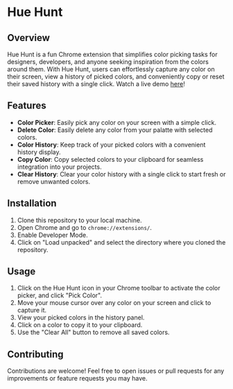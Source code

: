 # Hue Hunt

## Overview
Hue Hunt is a fun Chrome extension that simplifies color picking tasks for designers, developers, and anyone seeking inspiration from the colors around them. With Hue Hunt, users can effortlessly capture any color on their screen, view a history of picked colors, and conveniently copy or reset their saved history with a single click.
Watch a live demo [here](https://drive.google.com/file/d/1VSIjNL4RHVdcjRLKx54cZqa90lmeGOJ6/view?usp=drive_link)!

## Features
- **Color Picker**: Easily pick any color on your screen with a simple click.
- **Delete Color**: Easily delete any color from your palatte with selected colors.
- **Color History**: Keep track of your picked colors with a convenient history display.
- **Copy Color**: Copy selected colors to your clipboard for seamless integration into your projects.
- **Clear History**: Clear your color history with a single click to start fresh or remove unwanted colors.

## Installation
1. Clone this repository to your local machine.
2. Open Chrome and go to `chrome://extensions/`.
3. Enable Developer Mode.
4. Click on "Load unpacked" and select the directory where you cloned the repository.

## Usage
1. Click on the Hue Hunt icon in your Chrome toolbar to activate the color picker, and click "Pick Color".
2. Move your mouse cursor over any color on your screen and click to capture it.
3. View your picked colors in the history panel.
4. Click on a color to copy it to your clipboard.
5. Use the "Clear All" button to remove all saved colors.

## Contributing
Contributions are welcome! Feel free to open issues or pull requests for any improvements or feature requests you may have.
